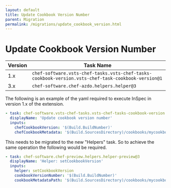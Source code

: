 ```yaml
---
layout: default
title: Update Cookbook Version Number
parent: Migration
permalink: /migrations/update_cookbook_version.html
---
```


# Update Cookbook Version Number

| Version | Task Name |
|---|---|
| 1.x | `chef-software.vsts-chef-tasks.vsts-chef-tasks-cookbook-version.vsts-chef-task-cookbook-version@1` |
| 3.x | `chef-software.chef-azdo.helpers.helper@3` | 

The following is an example of the yaml required to execute InSpec in version 1.x of the extension.

```yaml
- task: chef-software.vsts-chef-tasks.vsts-chef-tasks-cookbook-version.vsts-chef-task-cookbook-version@1
  displayName: 'Update cookbook version number'
  inputs:
    chefCookbookVersion: '$(Build.BuildNumber)'
    chefCookbookMetadata: '$(Build.SourcesDirectory)/cookbooks/mycookbook/metadata.rb1'
```

This needs to be migrated to the new "Helpers" task. So to achieve the same operation the following would be required.

```yaml
- task: chef-software.chef-preview.helpers.helper-preview@3
  displayName: 'Helper: setCookbookVersion'
  inputs:
    helper: setCookbookVersion
    cookbookVersionNumber: '$(Build.BuildNumber)'
    cookbookMetadataPath: '$(Build.SourcesDirectory)/cookbooks/mycookbook/metadata.rb1'
```